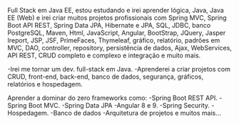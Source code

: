 Full Stack em Java EE, estou estudando e irei aprender lógica, Java, Java EE (Web) e irei criar muitos projetos profissionais com Spring MVC, Spring Boot API REST, Spring Data JPA, Hibernate e JPA, SQL, JDBC, banco PostgreSQL, Maven, Html, JavaScript, Angular, BootStrap, JQuery, Jasper Ireport, JSP, JSF, PrimeFaces, Thymeleaf, gráfico, relatório, padrões em MVC, DAO, controller, repository, persistência de dados, Ajax, WebServices, API REST, CRUD completo e complexo e integração e muito mais.

-Irei me tornar um dev. full-stack em Java. -Aprenderei a criar projetos com CRUD, front-end, back-end, banco de dados, segurança, gráficos, relatórios e hospedagem.

Aprender a dominar do zero frameworks como: -Spring Boot REST API. -Spring Boot MVC. -Spring Data JPA -Angular 8 e 9. -Spring Security. -Hospedagem. -Banco de dados -Arquitetura de projetos e muitos mais...